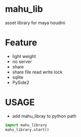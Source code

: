 # mahu_lib
asset library for maya houdini

# Feature
- light weight
- no server
- share
- share file read write lock
- sqlite
- PySide2

# USAGE
- add mahu_libray to python path
```py
import mahu_library
mahu_library.start()
```
